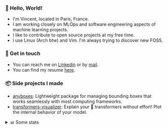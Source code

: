 ### 👋 Hello, World!

- I'm Vincent, located in Paris, France.
- I am working closely on MLOps and software engineering aspects of machine learning projects.
- I like to contribute to open source projects at my free time.
- I use Linux (Arch btw) and Vim. I'm always trying to discover new FOSS.

### 🔗 Get in touch

- You can reach me on [Linkedin](https://www.linkedin.com/in/vincent-duchauffour-3a9641155/) or by [mail](mailto:vincent.duchauffour@proton.me).
- You can find my resume [here](https://raw.githubusercontent.com/VDuchauffour/resume/main/resume.pdf).

### 📦 Side projects I made

- [anyboxes](https://github.com/VDuchauffour/anyboxes): Lightweight package for managing bounding boxes that works seamlessly with most computing frameworks.
- [transformers-visualizer](https://github.com/VDuchauffour/transformers-visualizer): Explain your 🤗 transformers without effort! Plot the internal behavior of your model. 

<details><summary>📊 Some stats</summary>  
  
<p align="center">
  <img alt="VDuchauffour's github stats" src="https://github-readme-stats.vercel.app/api?username=VDuchauffour&include_all_commits=true&show_icons=true&theme=react"/>
  <br />
  <img alt="VDuchauffour's streak stats" src="https://streak-stats.demolab.com?user=VDuchauffour&theme=react"/>
  <br />
  <img alt="VDuchauffour's language stats" src="https://github-readme-stats.vercel.app/api/top-langs/?username=VDuchauffour&count_private=true&include_all_commits=true&show_icons=true&layout=compact&theme=react"/>
  <!--   <br />
  <img alt="VDuchauffour's Wakatime stats" src="https://github-readme-stats.vercel.app/api/wakatime?username=VDuchauffour&theme=react"/> -->
</p>

#### 🧭 Wakatime stats
<!--START_SECTION:waka-->
![Code Time](http://img.shields.io/badge/Code%20Time-1%2C863%20hrs%2046%20mins-blue)

![Lines of code](https://img.shields.io/badge/From%20Hello%20World%20I%27ve%20Written-3.6%20million%20lines%20of%20code-blue)

**🐱 My GitHub Data** 

> 📦 973.9 kB Used in GitHub's Storage 
 > 
> 🏆 486 Contributions in the Year 2024
 > 
> 🚫 Not Opted to Hire
 > 
> 📜 9 Public Repositories 
 > 
> 🔑 2 Private Repositories 
 > 
**I'm an Early 🐤** 

```text
🌞 Morning                351 commits         ██░░░░░░░░░░░░░░░░░░░░░░░   08.53 % 
🌆 Daytime                2214 commits        █████████████░░░░░░░░░░░░   53.78 % 
🌃 Evening                1178 commits        ███████░░░░░░░░░░░░░░░░░░   28.61 % 
🌙 Night                  374 commits         ██░░░░░░░░░░░░░░░░░░░░░░░   09.08 % 
```
📅 **I'm Most Productive on Monday** 

```text
Monday                   921 commits         ██████░░░░░░░░░░░░░░░░░░░   22.37 % 
Tuesday                  674 commits         ████░░░░░░░░░░░░░░░░░░░░░   16.37 % 
Wednesday                719 commits         ████░░░░░░░░░░░░░░░░░░░░░   17.46 % 
Thursday                 808 commits         █████░░░░░░░░░░░░░░░░░░░░   19.63 % 
Friday                   656 commits         ████░░░░░░░░░░░░░░░░░░░░░   15.93 % 
Saturday                 80 commits          ░░░░░░░░░░░░░░░░░░░░░░░░░   01.94 % 
Sunday                   259 commits         ██░░░░░░░░░░░░░░░░░░░░░░░   06.29 % 
```


📊 **This Week I Spent My Time On** 

```text
💬 Programming Languages: 
Python                   51 hrs 47 mins      █████████████████████░░░░   83.87 % 
C++                      3 hrs 34 mins       █░░░░░░░░░░░░░░░░░░░░░░░░   05.78 % 
XML                      3 hrs 9 mins        █░░░░░░░░░░░░░░░░░░░░░░░░   05.11 % 
INI                      1 hr 2 mins         ░░░░░░░░░░░░░░░░░░░░░░░░░   01.68 % 
Other                    32 mins             ░░░░░░░░░░░░░░░░░░░░░░░░░   00.88 % 
```


 Last Updated on 21/05/2024 00:39:22 UTC
<!--END_SECTION:waka-->
</details>
